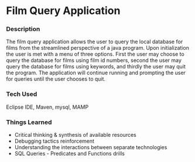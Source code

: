 # Film Query Application

### Description
The film query application allows the user to query the local database for films from the streamlined perspective of a java program. Upon initialization the user is met with a menu of three options. First the user may choose to query the database for films using film id numbers, second the user may query the database for films using keywords, and thirdly the user may quit the program. The application will continue running and prompting the user for queries until the user chooses to quit.     

### Tech Used
 Eclipse IDE, Maven, mysql, MAMP

### Things Learned
  - Critical thinking & synthesis of available resources
  - Debugging tactics reinforcement
  - Understanding the interactions between separate technologies
  - SQL Queries - Predicates and Functions drills
